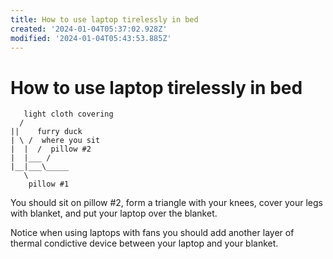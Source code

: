 ```yaml
---
title: How to use laptop tirelessly in bed
created: '2024-01-04T05:37:02.928Z'
modified: '2024-01-04T05:43:53.885Z'
---
```


# How to use laptop tirelessly in bed

```
   light cloth covering
  /
||    furry duck
| \ /  where you sit 
|  |  /  pillow #2
|  |___ / 
|__|___\_____
   \
    pillow #1
```

You should sit on pillow #2, form a triangle with your knees, cover your legs with blanket, and put your laptop over the blanket.

Notice when using laptops with fans you should add another layer of thermal condictive device between your laptop and your blanket.
